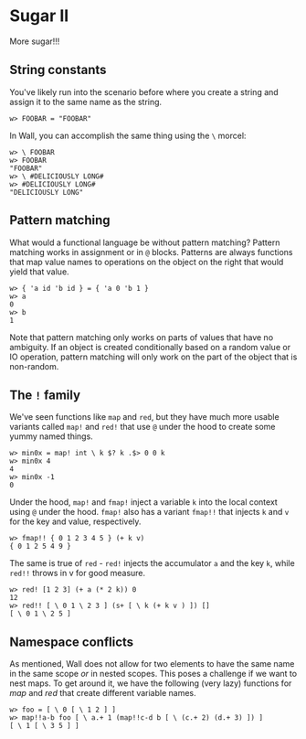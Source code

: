 # Sugar II

More sugar!!!

## String constants

You've likely run into the scenario before where you create a string and assign it to the same name as the string.

```
w> FOOBAR = "FOOBAR"
```

In Wall, you can accomplish the same thing using the `\` morcel:

```
w> \ FOOBAR
w> FOOBAR
"FOOBAR"
w> \ #DELICIOUSLY LONG#
w> #DELICIOUSLY LONG#
"DELICIOUSLY LONG"
```

## Pattern matching

What would a functional language be without pattern matching?  Pattern matching works in assignment or in `@` blocks.  Patterns are always functions that map value names to operations on the object on the right that would yield that value.

```
w> { 'a id 'b id } = { 'a 0 'b 1 }
w> a
0
w> b
1
```

Note that pattern matching only works on parts of values that have no ambiguity.  If an object is created conditionally based on a random value or IO operation, pattern matching will only work on the part of the object that is non-random.

## The `!` family

We've seen functions like `map` and `red`, but they have much more usable variants called `map!` and `red!` that use `@` under the hood to create some yummy named things.

```
w> min0x = map! int \ k $? k .$> 0 0 k
w> min0x 4
4
w> min0x -1
0
```

Under the hood, `map!` and `fmap!` inject a variable `k` into the local context using `@` under the hood.  `fmap!` also has a variant `fmap!!` that injects `k` and `v` for the key and value, respectively.

```
w> fmap!! { 0 1 2 3 4 5 } (+ k v)
{ 0 1 2 5 4 9 }
```

The same is true of `red` - `red!` injects the accumulator `a` and the key `k`, while `red!!` throws in v for good measure.

```
w> red! [1 2 3] (+ a (* 2 k)) 0
12
w> red!! [ \ 0 1 \ 2 3 ] (s+ [ \ k (+ k v ) ]) []
[ \ 0 1 \ 2 5 ]
```

## Namespace conflicts

As mentioned, Wall does not allow for two elements to have the same name in the same scope *or* in nested scopes.  This poses a challenge if we want to nest maps.  To get around it, we have the following (very lazy) functions for *map* and *red* that create different variable names.

```
w> foo = [ \ 0 [ \ 1 2 ] ]
w> map!!a-b foo [ \ a.+ 1 (map!!c-d b [ \ (c.+ 2) (d.+ 3) ]) ]
[ \ 1 [ \ 3 5 ] ]
```